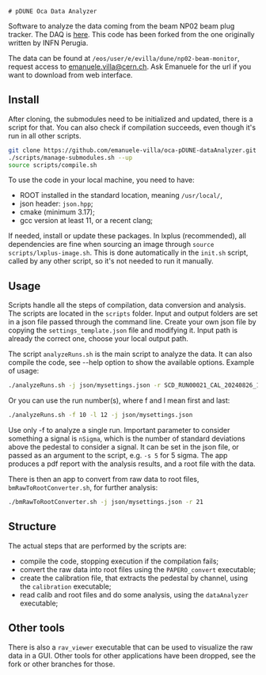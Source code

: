    # pDUNE Oca Data Analyzer

Software to analyze the data coming from the beam NP02 beam plug tracker.
The DAQ is [here](https://github.com/emanuele-villa/oca-pDUNE-DAQ/tree/master).
This code has been forked from the one originally written by INFN Perugia.

The data can be found at `/eos/user/e/evilla/dune/np02-beam-monitor`, request access to emanuele.villa@cern.ch.
Ask Emanuele for the url if you want to download from web interface.

## Install

After cloning, the submodules need to be initialized and updated, there is a script for that.
You can also check if compilation succeeds, even though it's run in all other scripts.

```bash
git clone https://github.com/emanuele-villa/oca-pDUNE-dataAnalyzer.git
./scripts/manage-submodules.sh --up
source scripts/compile.sh
```

To use the code in your local machine, you need to have:

- ROOT installed in the standard location, meaning `/usr/local/`,
- json header: `json.hpp`;
- cmake (minimum 3.17);
- gcc version at least 11, or a recent clang;

If needed, install or update these packages.
In lxplus (recommended), all dependencies are fine when sourcing an image through `source scripts/lxplus-image.sh`. 
This is done automatically in the `init.sh` script, called by any other script, so it's not needed to run it manually.

## Usage

Scripts handle all the steps of compilation, data conversion and analysis.
The scripts are located in the `scripts` folder.
Input and output folders are set in a json file passed through the command line.
Create your own json file by copying the `settings_template.json` file and modifying it. 
Input path is already the correct one, choose your local output path.


The script `analyzeRuns.sh` is the main script to analyze the data.
It can also compile the code, see --help option to show the available options.
Example of usage:
    
```bash
./analyzeRuns.sh -j json/mysettings.json -r SCD_RUN00021_CAL_20240826_160235.dat 
```

Or you can use the run number(s), where f and l mean first and last:
        
```bash
./analyzeRuns.sh -f 10 -l 12 -j json/mysettings.json
```

Use only -f to analyze a single run.
Important parameter to consider something a signal is `nSigma`, which is the number of standard deviations above the pedestal to consider a signal. 
It can be set in the json file, or passed as an argument to the script, e.g. `-s 5` for 5 sigma.
The app produces a pdf report with the analysis results, and a root file with the data.

There is then an app to convert from raw data to root files, `bmRawToRootConverter.sh`, for further analysis:

```bash
./bmRawToRootConverter.sh -j json/mysettings.json -r 21
```

## Structure

The actual steps that are performed by the scripts are:

- compile the code, stopping execution if the compilation fails;
- convert the raw data into root files using the `PAPERO_convert` executable;
- create the calibration file, that extracts the pedestal by channel, using the `calibration` executable;
- read calib and root files and do some analysis, using the `dataAnalyzer   ` executable;

## Other tools

There is also a `rav_viewer` executable that can be used to visualize the raw data in a GUI.
Other tools for other applications have been dropped, see the fork or other branches for those.

